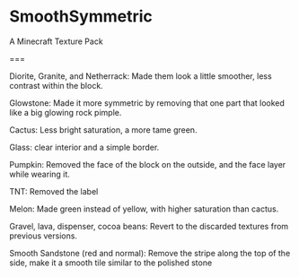 # SmoothSymmetric
A Minecraft Texture Pack

===

Diorite, Granite, and Netherrack:
Made them look a little smoother, less contrast within the block.

Glowstone:
Made it more symmetric by removing that one part that looked like a big glowing rock pimple.

Cactus: 
Less bright saturation, a more tame green.

Glass: 
clear interior and a simple border.

Pumpkin: 
Removed the face of the block on the outside, and the face layer while wearing it.

TNT: 
Removed the label

Melon:
Made green instead of yellow, with higher saturation than cactus.

Gravel, lava, dispenser, cocoa beans:
Revert to the discarded textures from previous versions.

Smooth Sandstone (red and normal): 
Remove the stripe along the top of the side, make it a smooth tile similar to the polished stone
